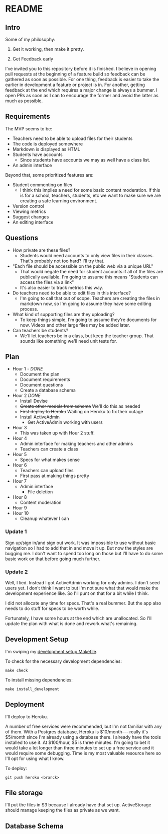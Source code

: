 # README

## Intro

Some of my philosophy: 

1. Get it working, then make it pretty.

2. Get Feedback early

I've invited you to this repository before it is finished.  I believe in opening pull requests at the beginning of a feature build so feedback can be gathered as soon as possible.  For one thing, feedback is easier to take the earlier in development a feature or project is in.  For another, getting feedback at the end which requires a major change is always a bummer. I open PRs as soon as I can to encourage the former and avoid the latter as much as possible.

## Requirements

The MVP seems to be:

* Teachers need to be able to upload files for their students
* The code is deployed somewhere
* Markdown is displayed as HTML
* Students have accounts
  * Since students have accounts we may as well have a class list.
* An admin interface

Beyond that, some prioritized features are:

* Student commenting on files
  * I think this implies a need for some basic content moderation.  If this is for a school, teachers, students, etc we want to make sure we are creating a safe learning environment.
* Version control
* Viewing metrics
* Suggest changes
* An editing interface

## Questions

* How private are these files?
  * Students would need accounts to only view files in their classes.  That's probably not too hard? I'll try that.
* "Each file should be accessible on the public web via a unique URL"
  * That would negate the need for student accounts if all of the files are publically available. I'm going to assume this means "Students can access the files via a link"
  * It's also easier to track metrics this way.
* Do teachers need to be able to edit files in this interface?
  * I'm going to call that out of scope.  Teachers are creating the files in markdown now, so I'm going to assume they have some editing process.
* What kind of supporting files are they uploading?
  * To keep things simple, I'm going to assume they're documents for now.  Videos and other large files may be added later.
* Can teachers be students?
  * We'll let teachers be in a class, but keep the teacher group.  That sounds like something we'll need unit tests for.

## Plan

* Hour 1 - *DONE*
  * Document the plan
  * Document requirements
  * Document questions
  * Create a database schema
* Hour 2 *DONE*
  * Install Devise
  * ~~Create other models from schema~~ We'll do this as needed
  * ~~First deploy to Heroku~~ Waiting on Heroku to fix their outage
  * Install ActiveAdmin
    * Get ActiveAdmin working with users
* Hour 3
  * This was taken up with Hour 2 stuff.
* Hour 4
  * Admin interface for making teachers and other admins
  * Teachers can create a class
* Hour 5
  * Specs for what makes sense
* Hour 6
  * Teachers can upload files
  * First pass at making things pretty
* Hour 7
  * Admin interface
    * File deletion
* Hour 8
  * Content moderation
* Hour 9
* Hour 10
  * Cleanup whatever I can

### Update 1

Sign up/sign in/and sign out work. It was impossible to use without basic navigation so I had to add that in and move it up.  But now the styles are bugging me.  I don't want to spend too long on those but I'll have to do some basic work on that before going much further.

### Update 2

Well, I lied. Instead I got ActiveAdmin working for only admins. I don't seed users yet.  I don't think I want to but I'm not sure what that would make the development experience like.  So I'll punt on that for a bit while I think.

I did not allocate any time for specs.  That's a real bummer.  But the app also needs to do stuff for specs to be worth while.

Fortunately, I have some hours at the end which are unallocated.  So I'll update the plan with what is done and rework what's remaining.


## Development Setup

I'm swiping my [development setup Makefile](https://github.com/MMercieca/dev-setup/blob/main/rails/Makefile).


To check for the necessary development dependencies:

```
make check
```

To install missing dependencies:

```
make install_development
```

## Deployment

I'll deploy to Heroku.

A number of free services were recommended, but I'm not familiar with any of them.  With a Postgres database, Heroku is $10/month--- really it's $5/month since I'm already using a database there. I already have the tools installed to use it. At $100/hour, $5 is three minutes.  I'm going to bet it would take a lot longer than three minutes to set up a free service and it would require some debugging.  Time is my most valuable resource here so I'll opt for using what I know.

To deploy:

`git push heroku <branck>`

## File storage

I'll put the files in S3 because I already have that set up.  ActiveStorage should manage keeping the files as private as we want.

## Database Schema

